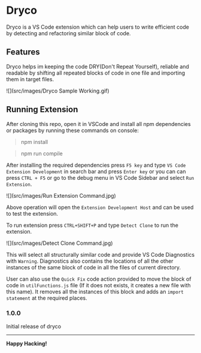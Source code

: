 # Dryco

Dryco is a VS Code extension which can help users to write efficient code by detecting and refactoring similar block of code.

## Features

Dryco helps im keeping the code DRY(Don't Repeat Yourself), reliable and readable by shifting all repeated blocks of code in one file and importing them in target files.

![](src/images/Dryco Sample Working.gif)
<!-- For example if there is an image subfolder under your extension project workspace:

\!\[feature X\]\(images/feature-x.png\)

> Tip: Many popular extensions utilize animations. This is an excellent way to show off your extension! We recommend short, focused animations that are easy to follow. -->

<!-- ## Requirements
To install all npm dependencies and packages, run thin command on console:
> npm install -->

## Running Extension

After cloning this repo, open it in VSCode and install all npm dependencies or packages by running these commands on console:


> npm install


> npm run compile


After installing the required dependencies press `F5 key` and type `VS Code Extension Development` in search bar and press `Enter key` or you can can press `CTRL + F5` or go to the debug menu in VS Code Sidebar and select `Run Extension`.

![](src/images/Run Extension Command.jpg)

Above operation will open the `Extension Development Host` and can be used to test the extension.

To run extension press `CTRL+SHIFT+P` and type `Detect Clone` to run the extension.

![](src/images/Detect Clone Command.jpg)

This will select all structurally similar code and provide VS Code Diagnostics with `Warning`.
Diagnostics also contains the locations of all the other instances of the same block of code in all the files of current directory.

User can also use the `Quick Fix` code action provided to move the block of code in `utilFunctions.js` file (If it does not exists, it creates a new file with this name). It removes all the instances of this block and adds an `import statement` at the required places.

<!-- ## Release Notes

Currently there is only one feature -->

### 1.0.0

Initial release of dryco

-----------------------------------------------------------------------------------------------------------
**Happy Hacking!**
